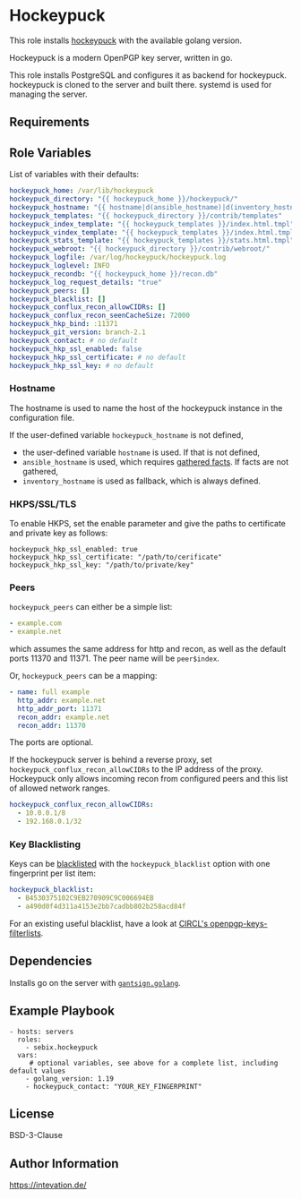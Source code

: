 Hockeypuck
==========

This role installs [hockeypuck](github.com/hockeypuck/hockeypuck) with the available golang version.

Hockeypuck is a modern OpenPGP key server, written in go.

This role installs PostgreSQL and configures it as backend for hockeypuck.
hockeypuck is cloned to the server and built there.
systemd is used for managing the server.

Requirements
------------


Role Variables
--------------

List of variables with their defaults:
```yaml
hockeypuck_home: /var/lib/hockeypuck
hockeypuck_directory: "{{ hockeypuck_home }}/hockeypuck/"
hockeypuck_hostname: "{{ hostname|d(ansible_hostname)|d(inventory_hostname) }}"
hockeypuck_templates: "{{ hockeypuck_directory }}/contrib/templates"
hockeypuck_index_template: "{{ hockeypuck_templates }}/index.html.tmpl"
hockeypuck_vindex_template: "{{ hockeypuck_templates }}/index.html.tmpl"
hockeypuck_stats_template: "{{ hockeypuck_templates }}/stats.html.tmpl"
hockeypuck_webroot: "{{ hockeypuck_directory }}/contrib/webroot/"
hockeypuck_logfile: /var/log/hockeypuck/hockeypuck.log
hockeypuck_loglevel: INFO
hockeypuck_recondb: "{{ hockeypuck_home }}/recon.db"
hockeypuck_log_request_details: "true"
hockeypuck_peers: []
hockeypuck_blacklist: []
hockeypuck_conflux_recon_allowCIDRs: []
hockeypuck_conflux_recon_seenCacheSize: 72000
hockeypuck_hkp_bind: :11371
hockeypuck_git_version: branch-2.1
hockeypuck_contact: # no default
hockeypuck_hkp_ssl_enabled: false
hockeypuck_hkp_ssl_certificate: # no default
hockeypuck_hkp_ssl_key: # no default
```

### Hostname
The hostname is used to name the host of the hockeypuck instance in the configuration file.

If the user-defined variable `hockeypuck_hostname` is not defined,
- the user-defined variable `hostname` is used. If that is not defined,
- `ansible_hostname` is used, which requires [gathered facts](https://docs.ansible.com/ansible/latest/collections/ansible/builtin/gather_facts_module.html). If facts are not gathered,
- `inventory_hostname` is used as fallback, which is always defined.

### HKPS/SSL/TLS

To enable HKPS, set the enable parameter and give the paths to certificate and private key as follows:
```
hockeypuck_hkp_ssl_enabled: true
hockeypuck_hkp_ssl_certificate: "/path/to/cerificate"
hockeypuck_hkp_ssl_key: "/path/to/private/key"
```

### Peers

`hockeypuck_peers` can either be a simple list:
```yaml
- example.com
- example.net
```
which assumes the same address for http and recon, as well as the default ports 11370 and 11371. The peer name will be `peer$index`.

Or, `hockeypuck_peers` can be a mapping:
```yaml
- name: full example
  http_addr: example.net
  http_addr_port: 11371
  recon_addr: example.net
  recon_addr: 11370
```
The ports are optional.

If the hockeypuck server is behind a reverse proxy, set `hockeypuck_conflux_recon_allowCIDRs` to the IP address of the proxy. Hockeypuck only allows incoming recon from configured peers and this list of allowed network ranges.
```yaml
hockeypuck_conflux_recon_allowCIDRs:
  - 10.0.0.1/8
  - 192.168.0.1/32
```

### Key Blacklisting

Keys can be [blacklisted](https://github.com/hockeypuck/hockeypuck/issues/79#issuecomment-735447403) with the `hockeypuck_blacklist` option with one fingerprint per list item:

```yaml
hockeypuck_blacklist:
  - B4530375102C9EB270909C9C006694EB
  - a490d0f4d311a4153e2bb7cadbb802b258acd84f
```

For an existing useful blacklist, have a look at [CIRCL's openpgp-keys-filterlists](https://github.com/CIRCL/openpgp-keys-filterlists).

Dependencies
------------

Installs go on the server with [`gantsign.golang`](https://galaxy.ansible.com/gantsign/golang).

Example Playbook
----------------

    - hosts: servers
      roles:
        - sebix.hockeypuck
      vars:
         # optional variables, see above for a complete list, including default values
        - golang_version: 1.19
        - hockeypuck_contact: "YOUR_KEY_FINGERPRINT"

License
-------

BSD-3-Clause

Author Information
------------------

https://intevation.de/
